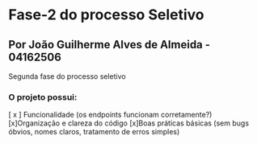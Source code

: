 # Fase-2 do processo Seletivo
## Por João Guilherme Alves de Almeida - 04162506
Segunda fase do processo seletivo 

### O projeto possui:

[ x ] Funcionalidade (os endpoints funcionam corretamente?)
[x]Organização e clareza do código
[x]Boas práticas básicas (sem bugs óbvios, nomes claros, tratamento de erros simples)
